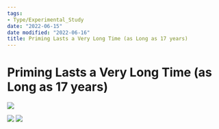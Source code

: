 ```yaml
---
tags:
- Type/Experimental_Study
date: "2022-06-15"
date modified: "2022-06-16"
title: Priming Lasts a Very Long Time (as Long as 17 years)
---
```


# Priming Lasts a Very Long Time (as Long as 17 years)
![](https://i.imgur.com/Vl7UQlh.png)

![](https://i.imgur.com/qTkV8sZ.png)
![](https://i.imgur.com/6Ub4qAu.png)
